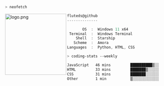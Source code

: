 ```zsh
> neofetch
```

<!--img align="left" src="https://github.com/fluteds.png" alt="logo.png" width="200"/>-->
<img align="left" src="https://external-content.duckduckgo.com/iu/?u=https%3A%2F%2F78.media.tumblr.com%2F975fca5f82161b190efdcaa05ffbd4ec%2Ftumblr_p6q6m9TJF01x3p3jmo1_500.png&f=1&nofb=1" alt="logo.png" width="200"/>

```csharp
fluteds@github
--------------

       OS  :  Windows 11 x64
 Terminal  :  Windows Terminal
    Shell  :  Starship
   Scheme  :  Amora
Languages  :  Python, HTML, CSS
```

```zsh
> coding-stats --weekly
```

<!--START_SECTION:waka-->

```txt
JavaScript   46 mins         ██████████▒░░░░░░░░░░░░░░   40.72 %
HTML         33 mins         ███████▒░░░░░░░░░░░░░░░░░   29.77 %
CSS          31 mins         ███████░░░░░░░░░░░░░░░░░░   27.84 %
Other        1 min           ▒░░░░░░░░░░░░░░░░░░░░░░░░   01.66 %
```

<!--END_SECTION:waka-->
